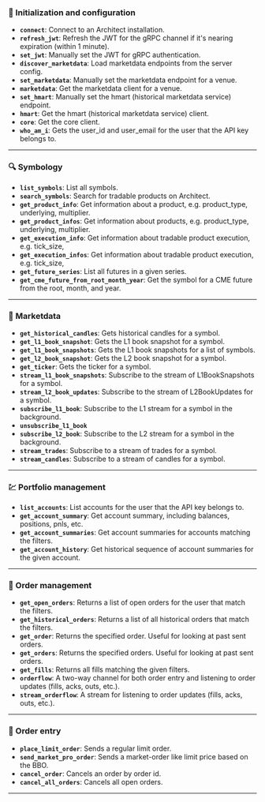 ### 🚀 Initialization and configuration

- **`connect`**: Connect to an Architect installation.
- **`refresh_jwt`**: Refresh the JWT for the gRPC channel if it's nearing expiration (within 1 minute).
- **`set_jwt`**: Manually set the JWT for gRPC authentication.
- **`discover_marketdata`**: Load marketdata endpoints from the server config.
- **`set_marketdata`**: Manually set the marketdata endpoint for a venue.
- **`marketdata`**: Get the marketdata client for a venue.
- **`set_hmart`**: Manually set the hmart (historical marketdata service) endpoint.
- **`hmart`**: Get the hmart (historical marketdata service) client.
- **`core`**: Get the core client.
- **`who_am_i`**: Gets the user_id and user_email for the user that the API key belongs to.

---

### 🔍 Symbology

- **`list_symbols`**: List all symbols.
- **`search_symbols`**: Search for tradable products on Architect.
- **`get_product_info`**: Get information about a product, e.g. product_type, underlying, multiplier.
- **`get_product_infos`**: Get information about products, e.g. product_type, underlying, multiplier.
- **`get_execution_info`**: Get information about tradable product execution, e.g. tick_size,
- **`get_execution_infos`**: Get information about tradable product execution, e.g. tick_size,
- **`get_future_series`**: List all futures in a given series.
- **`get_cme_future_from_root_month_year`**: Get the symbol for a CME future from the root, month, and year.

---

### 🧮 Marketdata

- **`get_historical_candles`**: Gets historical candles for a symbol.
- **`get_l1_book_snapshot`**: Gets the L1 book snapshot for a symbol.
- **`get_l1_book_snapshots`**: Gets the L1 book snapshots for a list of symbols.
- **`get_l2_book_snapshot`**: Gets the L2 book snapshot for a symbol.
- **`get_ticker`**: Gets the ticker for a symbol.
- **`stream_l1_book_snapshots`**: Subscribe to the stream of L1BookSnapshots for a symbol.
- **`stream_l2_book_updates`**: Subscribe to the stream of L2BookUpdates for a symbol.
- **`subscribe_l1_book`**: Subscribe to the L1 stream for a symbol in the background.
- **`unsubscribe_l1_book`**
- **`subscribe_l2_book`**: Subscribe to the L2 stream for a symbol in the background.
- **`stream_trades`**: Subscribe to a stream of trades for a symbol.
- **`stream_candles`**: Subscribe to a stream of candles for a symbol.

---

### 💹 Portfolio management

- **`list_accounts`**: List accounts for the user that the API key belongs to.
- **`get_account_summary`**: Get account summary, including balances, positions, pnls, etc.
- **`get_account_summaries`**: Get account summaries for accounts matching the filters.
- **`get_account_history`**: Get historical sequence of account summaries for the given account.

---

### 📝 Order management

- **`get_open_orders`**: Returns a list of open orders for the user that match the filters.
- **`get_historical_orders`**: Returns a list of all historical orders that match the filters.
- **`get_order`**: Returns the specified order.  Useful for looking at past sent orders.
- **`get_orders`**: Returns the specified orders.  Useful for looking at past sent orders.
- **`get_fills`**: Returns all fills matching the given filters.
- **`orderflow`**: A two-way channel for both order entry and listening to order updates (fills, acks, outs, etc.).
- **`stream_orderflow`**: A stream for listening to order updates (fills, acks, outs, etc.).

---

### 📣 Order entry

- **`place_limit_order`**: Sends a regular limit order.
- **`send_market_pro_order`**: Sends a market-order like limit price based on the BBO.
- **`cancel_order`**: Cancels an order by order id.
- **`cancel_all_orders`**: Cancels all open orders.

---

